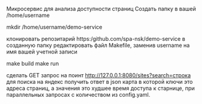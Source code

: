 Микросервис для анализа доступности страниц
Создать папку в вашей /home/username

mkdir /home/username/demo-service

клонировать репозитарий https:/github.com/spa-nsk/demo-service в созданную папку 
редактировать файл Makefile, заменив username на имя вашей учетной записи

make build
make run

сделать GET запрос на поинт http://127.0.0.1:8080/sites?search=строка для поиска на яндекс
получить ответ в json карта в которой ключи это адреса страниц, а значения это худшее время доступа к старнице, при параллельных запросах с количеством из config.yaml.

